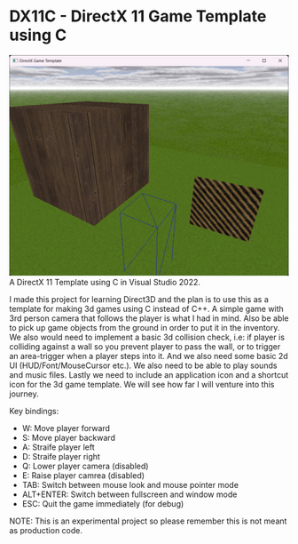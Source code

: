# DX11C - DirectX 11 Game Template using C

![alt text](https://github.com/kimlar/DX11C/blob/master/DirectX11-Game-Template-With-C.png "DirectX 11 Game Template With C")
A DirectX 11 Template using C in Visual Studio 2022.

I made this project for learning Direct3D and the plan is to use this as a template for making 3d games using C instead of C++. A simple game with 3rd person camera that follows the player is what I had in mind. Also be able to pick up game objects from the ground in order to put it in the inventory. We also would need to implement a basic 3d collision check, i.e: if player is colliding against a wall so you prevent player to pass the wall, or to trigger an area-trigger when a player steps into it. And we also need some basic 2d UI (HUD/Font/MouseCursor etc.). We also need to be able to play sounds and music files. Lastly we need to include an application icon and a shortcut icon for the 3d game template. We will see how far I will venture into this journey.

Key bindings:
- W: Move player forward
- S: Move player backward
- A: Straife player left
- D: Straife player right
- Q: Lower player camera (disabled)
- E: Raise player camrea (disabled)
- TAB: Switch between mouse look and mouse pointer mode
- ALT+ENTER: Switch between fullscreen and window mode
- ESC: Quit the game immediately (for debug)

NOTE: This is an experimental project so please remember this is not meant as production code.
